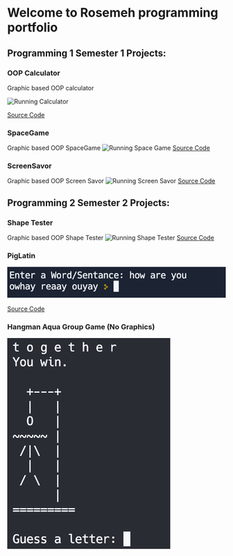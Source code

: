# Welcome to Rosemeh programming portfolio 

## Programming 1 Semester 1 Projects: 

### OOP Calculator 
Graphic based OOP calculator

![Running Calculator](https://github.com/rosemeh/Programming1portfolio/blob/gh-pages/images/Calc.png?raw=true)

[Source Code](https://github.com/rosemeh/Programming1portfolio/tree/gh-pages/src/Calculator) 

### SpaceGame
Graphic based OOP SpaceGame
![Running Space Game](https://github.com/rosemeh/Programming1portfolio/blob/gh-pages/images/SpaceGame.png?raw=true)
[Source Code](https://github.com/rosemeh/Programming1portfolio/tree/gh-pages/src/SpaceGame)

### ScreenSavor
Graphic based OOP Screen Savor
![Running Screen Savor](https://github.com/rosemeh/Programming1portfolio/blob/gh-pages/images/Savor.png?raw=true)
[Source Code](https://github.com/rosemeh/Programming1portfolio/blob/gh-pages/src/ScreenSavor/sketch__ScreenSaver.pde)
## Programming 2 Semester 2 Projects:

### Shape Tester
Graphic based OOP Shape Tester
![Running Shape Tester](https://github.com/rosemeh/Programming1portfolio/blob/gh-pages/images/Shapetester.png?raw=true)
[Source Code](https://github.com/rosemeh/Programming1portfolio/tree/gh-pages/src/ShapeTester)

### PigLatin
![Running PigLatin](https://github.com/anaghafari/Programming1portfolio/blob/gh-pages/images/PigLatin.png?raw=true)

[Source Code](https://github.com/anaghafari/Programming1portfolio/tree/gh-pages/src/PigLatin)

### Hangman Aqua Group Game (No Graphics)
![Running Hangman Aqua](https://github.com/anaghafari/Programming1portfolio/blob/gh-pages/images/Hangman1.png?raw=true)
